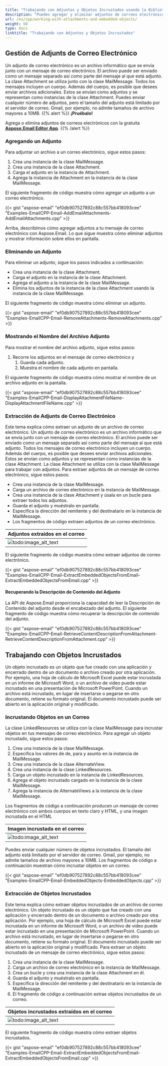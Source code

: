 ```yaml
---
title: "Trabajando con Adjuntos y Objetos Incrustados usando la Biblioteca C++ Email Parser"
description: "Puedes agregar y eliminar adjuntos de correos electrónicos, mostrar el nombre del archivo adjunto y trabajar con objetos incrustados utilizando la API de la Biblioteca C++ Email Parser."
url: /es/cpp/working-with-attachments-and-embedded-objects/
weight: 50
type: docs
linktitle: "Trabajando con Adjuntos y Objetos Incrustados"
---
```


## **Gestión de Adjunts de Correo Electrónico**
Un adjunto de correo electrónico es un archivo informático que se envía junto con un mensaje de correo electrónico. El archivo puede ser enviado como un mensaje separado así como parte del mensaje al que está adjunto. La clase Attachment se utiliza junto con la clase MailMessage. Todos los mensajes incluyen un cuerpo. Además del cuerpo, es posible que desees enviar archivos adicionales. Estos se envían como adjuntos y se representan como instancias de la clase Attachment. Puedes enviar cualquier número de adjuntos, pero el tamaño del adjunto está limitado por el servidor de correo. Gmail, por ejemplo, no admite tamaños de archivo mayores a 10MB.
{{% alert %}}
**¡Pruébalo!**

Agrega o elimina adjuntos de correos electrónicos con la gratuita [**Aspose.Email Editor App**](https://products.aspose.app/email/es/editor).
{{% /alert %}}
### **Agregando un Adjunto**
Para adjuntar un archivo a un correo electrónico, sigue estos pasos:

1. Crea una instancia de la clase MailMessage.
1. Crea una instancia de la clase Attachment.
1. Carga el adjunto en la instancia de Attachment.
1. Agrega la instancia de Attachment en la instancia de la clase MailMessage.

El siguiente fragmento de código muestra cómo agregar un adjunto a un correo electrónico.

{{< gist "aspose-email" "ef0db907527892c88c557bb418093cee" "Examples-EmailCPP-Email-AddEmailAttachments-AddEmailAttachments.cpp" >}}

Arriba, describimos cómo agregar adjuntos a tu mensaje de correo electrónico con Aspose.Email. Lo que sigue muestra cómo eliminar adjuntos y mostrar información sobre ellos en pantalla.

### **Eliminando un Adjunto**
Para eliminar un adjunto, sigue los pasos indicados a continuación:

- Crea una instancia de la clase Attachment.
- Carga el adjunto en la instancia de la clase Attachment.
- Agrega el adjunto a la instancia de la clase MailMessage.
- Elimina los adjuntos de la instancia de la clase Attachment usando la instancia de la clase MailMessage.

El siguiente fragmento de código muestra cómo eliminar un adjunto.

{{< gist "aspose-email" "ef0db907527892c88c557bb418093cee" "Examples-EmailCPP-Email-RemoveAttachments-RemoveAttachments.cpp" >}}

### **Mostrando el Nombre del Archivo Adjunto**
Para mostrar el nombre del archivo adjunto, sigue estos pasos:

1. Recorre los adjuntos en el mensaje de correo electrónico y
   1. Guarda cada adjunto.
   1. Muestra el nombre de cada adjunto en pantalla.

El siguiente fragmento de código muestra cómo mostrar el nombre de un archivo adjunto en la pantalla.

{{< gist "aspose-email" "ef0db907527892c88c557bb418093cee" "Examples-EmailCPP-Email-DisplayAttachmentFileName-DisplayAttachmentFileName.cpp" >}}

### **Extracción de Adjunts de Correo Electrónico**
Este tema explica cómo extraer un adjunto de un archivo de correo electrónico. Un adjunto de correo electrónico es un archivo informático que se envía junto con un mensaje de correo electrónico. El archivo puede ser enviado como un mensaje separado así como parte del mensaje al que está adjunto. Todos los mensajes de correo electrónico incluyen un cuerpo. Además del cuerpo, es posible que desees enviar archivos adicionales. Estos se envían como adjuntos y se representan como instancias de la clase Attachment. La clase Attachment se utiliza con la clase MailMessage para trabajar con adjuntos. Para extraer adjuntos de un mensaje de correo electrónico, sigue estos pasos:

- Crea una instancia de la clase MailMessage.
- Carga un archivo de correo electrónico en la instancia de MailMessage.
- Crea una instancia de la clase Attachment y úsala en un bucle para extraer todos los adjuntos.
- Guarda el adjunto y muéstralo en pantalla.
- Especifica la dirección del remitente y del destinatario en la instancia de MailMessage.
- Los fragmentos de código extraen adjuntos de un correo electrónico.

|**Adjuntos extraídos en el correo**|
| :- |
|![todo:image_alt_text](working-with-attachments-and-embedded-objects_1.png)|
El siguiente fragmento de código muestra cómo extraer adjuntos de correo electrónico.

{{< gist "aspose-email" "ef0db907527892c88c557bb418093cee" "Examples-EmailCPP-Email-ExtractEmbeddedObjectsFromEmail-ExtractEmbeddedObjectsFromEmail.cpp" >}}
#### **Recuperando la Descripción de Contenido del Adjunto**
La API de Aspose.Email proporciona la capacidad de leer la Descripción de Contenido del adjunto desde el encabezado del adjunto. El siguiente fragmento de código muestra cómo recuperar la descripción de contenido del adjunto.

{{< gist "aspose-email" "ef0db907527892c88c557bb418093cee" "Examples-EmailCPP-Email-RetrieveContentDescriptionFromAttachment-RetrieveContentDescriptionFromAttachment.cpp" >}}
## **Trabajando con Objetos Incrustados**
Un objeto incrustado es un objeto que fue creado con una aplicación y encerrado dentro de un documento o archivo creado por otra aplicación. Por ejemplo, una hoja de cálculo de Microsoft Excel puede estar incrustada en un informe de Microsoft Word, o un archivo de video puede estar incrustado en una presentación de Microsoft PowerPoint. Cuando un archivo está incrustado, en lugar de insertarse o pegarse en otro documento, retiene su formato original. El documento incrustado puede ser abierto en la aplicación original y modificado.
### **Incrustando Objetos en un Correo**
La clase LinkedResources se utiliza con la clase MailMessage para incrustar objetos en tus mensajes de correo electrónico. Para agregar un objeto incrustado, sigue estos pasos:

1. Crea una instancia de la clase MailMessage.
1. Especifica los valores de de, para y asunto en la instancia de MailMessage.
1. Crea una instancia de la clase AlternateView.
1. Crea una instancia de la clase LinkedResources.
1. Carga un objeto incrustado en la instancia de LinkedResources.
1. Agrega el objeto incrustado cargado en la instancia de la clase MailMessage.
1. Agrega la instancia de AlternateViews a la instancia de la clase MailMessage.

Los fragmentos de código a continuación producen un mensaje de correo electrónico con ambos cuerpos en texto claro y HTML, y una imagen incrustada en el HTML

|**Imagen incrustada en el correo**|
| :- |
|![todo:image_alt_text](/plugins/servlet/confluence/placeholder/unknown-attachment)|
Puedes enviar cualquier número de objetos incrustados. El tamaño del adjunto está limitado por el servidor de correo. Gmail, por ejemplo, no admite tamaños de archivo mayores a 10MB. Los fragmentos de código a continuación muestran cómo incrustar objetos en un correo.

{{< gist "aspose-email" "ef0db907527892c88c557bb418093cee" "Examples-EmailCPP-Email-EmbeddedObjects-EmbeddedObjects.cpp" >}}
### **Extracción de Objetos Incrustados**
Este tema explica cómo extraer objetos incrustados de un archivo de correo electrónico. Un objeto incrustado es un objeto que fue creado con una aplicación y encerrado dentro de un documento o archivo creado por otra aplicación. Por ejemplo, una hoja de cálculo de Microsoft Excel puede estar incrustada en un informe de Microsoft Word, o un archivo de video puede estar incrustado en una presentación de Microsoft PowerPoint. Cuando un archivo está incrustado, en lugar de insertarse o pegarse en otro documento, retiene su formato original. El documento incrustado puede ser abierto en la aplicación original y modificado. Para extraer un objeto incrustado de un mensaje de correo electrónico, sigue estos pasos:

1. Crea una instancia de la clase MailMessage.
1. Carga un archivo de correo electrónico en la instancia de MailMessage.
1. Crea un bucle y crea una instancia de la clase Attachment en él.
1. Guarda el adjunto y muéstralo en pantalla.
1. Especifica la dirección del remitente y del destinatario en la instancia de MailMessage.
1. El fragmento de código a continuación extrae objetos incrustados de un correo.

|**Objetos incrustados extraídos en el correo**|
| :- |
|![todo:image_alt_text](working-with-attachments-and-embedded-objects_2.png)|
El siguiente fragmento de código muestra cómo extraer objetos incrustados.

{{< gist "aspose-email" "ef0db907527892c88c557bb418093cee" "Examples-EmailCPP-Email-ExtractEmbeddedObjectsFromEmail-ExtractEmbeddedObjectsFromEmail.cpp" >}}